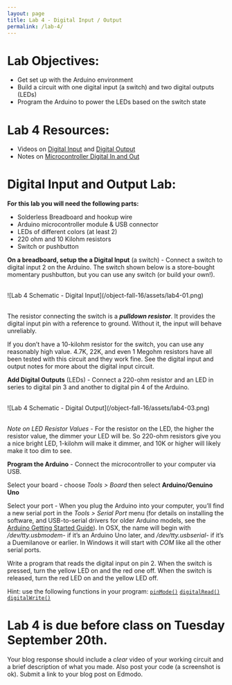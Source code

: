 ```yaml
---
layout: page
title: Lab 4 - Digital Input / Output
permalink: /lab-4/
---
```


# **Lab Objectives:**

+ Get set up with the Arduino environment
+ Build a circuit with one digital input (a switch) and two digital outputs (LEDs)
+ Program the Arduino to power the LEDs based on the switch state

# **Lab 4 Resources:**

+ Videos on [Digital Input](https://vimeo.com/86548673) and [Digital Output](https://vimeo.com/86534049)
+ Notes on [Microcontroller Digital In and Out](https://itp.nyu.edu/physcomp/lessons/microcontrollers/digital-input-output/)

# **Digital Input and Output Lab:**

**For this lab you will need the following parts:**

+ Solderless Breadboard and hookup wire
+ Arduino microcontroller module & USB connector
+ LEDs of different colors (at least 2)
+ 220 ohm and 10 Kilohm resistors
+ Switch or pushbutton

**On a breadboard, setup the a Digital Input** (a switch) - Connect a switch to digital input 2 on the Arduino. The switch shown below is a store-bought momentary pushbutton, but you can use any switch (or build your own!). 

<br>
![Lab 4 Schematic - Digital Input](/object-fall-16/assets/lab4-01.png)
<!-- ![Lab 4 Fritz - Digital Input](/object-fall-16/assets/lab4-02.png) -->
<br><br>

The resistor connecting the switch is a ***pulldown resistor***. It provides the digital input pin with a reference to ground. Without it, the input will behave unreliably.

If you don’t have a 10-kilohm resistor for the switch, you can use any reasonably high value. 4.7K, 22K, and even 1 Megohm resistors have all been tested with this circuit and they work fine.  See the digital input and output notes for more about the digital input circuit.

**Add Digital Outputs** (LEDs) - Connect a 220-ohm resistor and an LED in series to digital pin 3 and another to digital pin 4 of the Arduino.

<br>
![Lab 4 Schematic - Digital Output](/object-fall-16/assets/lab4-03.png)
<!-- ![Lab 4 Fritz - Digital Output](/object-fall-16/assets/lab4-04.png) -->
<br><br>

*Note on LED Resistor Values* - For the resistor on the LED, the higher the resistor value, the dimmer your LED will be. So 220-ohm resistors give you a nice bright LED, 1-kilohm will make it dimmer, and 10K or higher will likely make it too dim to see.

**Program the Arduino** - Connect the microcontroller to your computer via USB. 

Select your board - choose *Tools > Board* then select **Arduino/Genuino Uno**

Select your port - When you plug the Arduino into your computer, you’ll find a new serial port in the *Tools > Serial Port* menu (for details on installing the software, and USB-to-serial drivers for older Arduino models, see the [Arduino Getting Started Guide](https://www.arduino.cc/en/Guide/HomePage)). In OSX, the name will begin with */dev/tty.usbmodem-* if it’s an Arduino Uno later, and */dev/tty.usbserial-* if it’s a Duemilanove or earlier. In Windows it will start with *COM* like all the other serial ports.

Write a program that reads the digital input on pin 2. When the switch is pressed, turn the yellow LED on and the red one off. When the switch is released, turn the red LED on and the yellow LED off.

Hint: use the following functions in your program:
[`pinMode()`](https://www.arduino.cc/en/Reference/PinMode)
[`digitalRead()`](https://www.arduino.cc/en/Reference/DigitalRead)
[`digitalWrite()`](https://www.arduino.cc/en/Reference/DigitalWrite)

# **Lab 4 is due before class on Tuesday September 20th.** 

Your blog response should include a *clear* video of your working circuit and a brief description of what you made. Also post your code (a screenshot is ok). Submit a link to your blog post on Edmodo. 